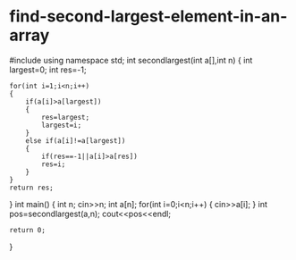 # find-second-largest-element-in-an-array
#include<iostream>
using namespace std;
int secondlargest(int a[],int n)
{
    int largest=0;
    int res=-1;
    
    for(int i=1;i<n;i++)
    {
        if(a[i]>a[largest])
        {
            res=largest;
            largest=i;
        }
        else if(a[i]!=a[largest])
        {
            if(res==-1||a[i]>a[res])
            res=i;
        }
    }
    return res;
}
int main() 
{
    int n;
    cin>>n;
    int a[n];
    for(int i=0;i<n;i++)
    {
    cin>>a[i];
    }
    int pos=secondlargest(a,n);
cout<<pos<<endl;
    
	return 0;
    
}
